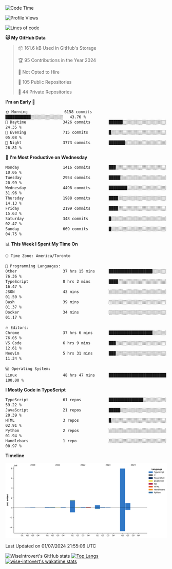 <!--START_SECTION:waka-->
![Code Time](http://img.shields.io/badge/Code%20Time-1%2C826%20hrs%2019%20mins-blue)

![Profile Views](http://img.shields.io/badge/Profile%20Views-0-blue)

![Lines of code](https://img.shields.io/badge/From%20Hello%20World%20I%27ve%20Written-11.6%20million%20lines%20of%20code-blue)

**🐱 My GitHub Data** 

> 📦 161.6 kB Used in GitHub's Storage 
 > 
> 🏆 95 Contributions in the Year 2024
 > 
> 🚫 Not Opted to Hire
 > 
> 📜 105 Public Repositories 
 > 
> 🔑 44 Private Repositories 
 > 
**I'm an Early 🐤** 

```text
🌞 Morning                6158 commits        ███████████░░░░░░░░░░░░░░   43.76 % 
🌆 Daytime                3426 commits        ██████░░░░░░░░░░░░░░░░░░░   24.35 % 
🌃 Evening                715 commits         █░░░░░░░░░░░░░░░░░░░░░░░░   05.08 % 
🌙 Night                  3773 commits        ███████░░░░░░░░░░░░░░░░░░   26.81 % 
```
📅 **I'm Most Productive on Wednesday** 

```text
Monday                   1416 commits        ███░░░░░░░░░░░░░░░░░░░░░░   10.06 % 
Tuesday                  2954 commits        █████░░░░░░░░░░░░░░░░░░░░   20.99 % 
Wednesday                4498 commits        ████████░░░░░░░░░░░░░░░░░   31.96 % 
Thursday                 1988 commits        ████░░░░░░░░░░░░░░░░░░░░░   14.13 % 
Friday                   2199 commits        ████░░░░░░░░░░░░░░░░░░░░░   15.63 % 
Saturday                 348 commits         █░░░░░░░░░░░░░░░░░░░░░░░░   02.47 % 
Sunday                   669 commits         █░░░░░░░░░░░░░░░░░░░░░░░░   04.75 % 
```


📊 **This Week I Spent My Time On** 

```text
🕑︎ Time Zone: America/Toronto

💬 Programming Languages: 
Other                    37 hrs 15 mins      ███████████████████░░░░░░   76.36 % 
TypeScript               8 hrs 2 mins        ████░░░░░░░░░░░░░░░░░░░░░   16.47 % 
JSON                     43 mins             ░░░░░░░░░░░░░░░░░░░░░░░░░   01.50 % 
Bash                     39 mins             ░░░░░░░░░░░░░░░░░░░░░░░░░   01.37 % 
Docker                   34 mins             ░░░░░░░░░░░░░░░░░░░░░░░░░   01.17 % 

🔥 Editors: 
Chrome                   37 hrs 6 mins       ███████████████████░░░░░░   76.05 % 
VS Code                  6 hrs 9 mins        ███░░░░░░░░░░░░░░░░░░░░░░   12.61 % 
Neovim                   5 hrs 31 mins       ███░░░░░░░░░░░░░░░░░░░░░░   11.34 % 

💻 Operating System: 
Linux                    48 hrs 47 mins      █████████████████████████   100.00 % 
```

**I Mostly Code in TypeScript** 

```text
TypeScript               61 repos            ███████████████░░░░░░░░░░   59.22 % 
JavaScript               21 repos            █████░░░░░░░░░░░░░░░░░░░░   20.39 % 
HTML                     3 repos             █░░░░░░░░░░░░░░░░░░░░░░░░   02.91 % 
Python                   2 repos             ░░░░░░░░░░░░░░░░░░░░░░░░░   01.94 % 
Handlebars               1 repo              ░░░░░░░░░░░░░░░░░░░░░░░░░   00.97 % 
```



**Timeline**

![Lines of Code chart](https://raw.githubusercontent.com/wise-introvert/wise-introvert/master/assets/bar_graph.png)


 Last Updated on 01/07/2024 21:55:06 UTC
<!--END_SECTION:waka-->

![WiseIntrovert's GitHub stats](https://github-readme-stats.vercel.app/api?username=wise-introvert&count_private=true&show_icons=true)
[![Top Langs](https://github-readme-stats.vercel.app/api/top-langs/?username=wise-introvert&langs_count=10)](https://github.com/anuraghazra/github-readme-stats)
[![wise-introvert's wakatime stats](https://github-readme-stats.vercel.app/api/wakatime?username=wiseintrovert)](https://github.com/anuraghazra/github-readme-stats)
